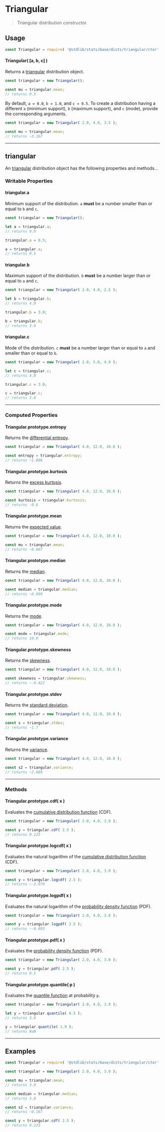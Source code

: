 <!--

@license Apache-2.0

Copyright (c) 2018 The Stdlib Authors.

Licensed under the Apache License, Version 2.0 (the "License");
you may not use this file except in compliance with the License.
You may obtain a copy of the License at

   http://www.apache.org/licenses/LICENSE-2.0

Unless required by applicable law or agreed to in writing, software
distributed under the License is distributed on an "AS IS" BASIS,
WITHOUT WARRANTIES OR CONDITIONS OF ANY KIND, either express or implied.
See the License for the specific language governing permissions and
limitations under the License.

-->

# Triangular

> Triangular distribution constructor.

<!-- Section to include introductory text. Make sure to keep an empty line after the intro `section` element and another before the `/section` close. -->

<section class="intro">

</section>

<!-- /.intro -->

<!-- Package usage documentation. -->

<section class="usage">

## Usage

```javascript
const Triangular = require( '@stdlib/stats/base/dists/triangular/ctor' );
```

#### Triangular( \[a, b, c] )

Returns a [triangular][triangular-distribution] distribution object.

```javascript
const triangular = new Triangular();

const mu = triangular.mean;
// returns 0.5
```

By default, `a = 0.0`, `b = 1.0`, and `c = 0.5`. To create a distribution having a different `a` (minimum support), `b` (maximum support), and `c` (mode), provide the corresponding arguments.

```javascript
const triangular = new Triangular( 2.0, 4.0, 3.5 );

const mu = triangular.mean;
// returns ~3.167
```

* * *

## triangular

An [triangular][triangular-distribution] distribution object has the following properties and methods...

### Writable Properties

#### triangular.a

Minimum support of the distribution. `a` **must** be a number smaller than or equal to `b` and `c`.

```javascript
const triangular = new Triangular();

let a = triangular.a;
// returns 0.0

triangular.a = 0.5;

a = triangular.a;
// returns 0.5
```

#### triangular.b

Maximum support of the distribution. `b` **must** be a number larger than or equal to `a` and `c`.

```javascript
const triangular = new Triangular( 2.0, 4.0, 2.5 );

let b = triangular.b;
// returns 4.0

triangular.b = 3.0;

b = triangular.b;
// returns 3.0
```

#### triangular.c

Mode of the distribution. `c` **must** be a number larger than or equal to `a` and smaller than or equal to `b`.

```javascript
const triangular = new Triangular( 2.0, 5.0, 4.0 );

let c = triangular.c;
// returns 4.0

triangular.c = 3.0;

c = triangular.c;
// returns 3.0
```

* * *

### Computed Properties

#### Triangular.prototype.entropy

Returns the [differential entropy][entropy].

```javascript
const triangular = new Triangular( 4.0, 12.0, 10.0 );

const entropy = triangular.entropy;
// returns ~1.886
```

#### Triangular.prototype.kurtosis

Returns the [excess kurtosis][kurtosis].

```javascript
const triangular = new Triangular( 4.0, 12.0, 10.0 );

const kurtosis = triangular.kurtosis;
// returns -0.6
```

#### Triangular.prototype.mean

Returns the [expected value][expected-value].

```javascript
const triangular = new Triangular( 4.0, 12.0, 10.0 );

const mu = triangular.mean;
// returns ~8.667
```

#### Triangular.prototype.median

Returns the [median][median].

```javascript
const triangular = new Triangular( 4.0, 12.0, 10.0 );

const median = triangular.median;
// returns ~8.899
```

#### Triangular.prototype.mode

Returns the [mode][mode].

```javascript
const triangular = new Triangular( 4.0, 12.0, 10.0 );

const mode = triangular.mode;
// returns 10.0
```

#### Triangular.prototype.skewness

Returns the [skewness][skewness].

```javascript
const triangular = new Triangular( 4.0, 12.0, 10.0 );

const skewness = triangular.skewness;
// returns ~-0.422
```

#### Triangular.prototype.stdev

Returns the [standard deviation][standard-deviation].

```javascript
const triangular = new Triangular( 4.0, 12.0, 10.0 );

const s = triangular.stdev;
// returns ~1.7
```

#### Triangular.prototype.variance

Returns the [variance][variance].

```javascript
const triangular = new Triangular( 4.0, 12.0, 10.0 );

const s2 = triangular.variance;
// returns ~2.889
```

* * *

### Methods

#### Triangular.prototype.cdf( x )

Evaluates the [cumulative distribution function][cdf] (CDF).

```javascript
const triangular = new Triangular( 2.0, 4.0, 3.0 );

const y = triangular.cdf( 2.5 );
// returns 0.125
```

#### Triangular.prototype.logcdf( x )

Evaluates the natural logarithm of the [cumulative distribution function][cdf] (CDF).

```javascript
const triangular = new Triangular( 2.0, 4.0, 3.0 );

const y = triangular.logcdf( 2.5 );
// returns ~-2.079
```

#### Triangular.prototype.logpdf( x )

Evaluates the natural logarithm of the [probability density function][pdf] (PDF).

```javascript
const triangular = new Triangular( 2.0, 4.0, 3.0 );

const y = triangular.logpdf( 2.5 );
// returns ~-0.693
```

#### Triangular.prototype.pdf( x )

Evaluates the [probability density function][pdf] (PDF).

```javascript
const triangular = new Triangular( 2.0, 4.0, 3.0 );

const y = triangular.pdf( 2.5 );
// returns 0.5
```

#### Triangular.prototype.quantile( p )

Evaluates the [quantile function][quantile-function] at probability `p`.

```javascript
const triangular = new Triangular( 2.0, 4.0, 3.0 );

let y = triangular.quantile( 0.5 );
// returns 3.0

y = triangular.quantile( 1.9 );
// returns NaN
```

</section>

<!-- /.usage -->

<!-- Package usage notes. Make sure to keep an empty line after the `section` element and another before the `/section` close. -->

<section class="notes">

</section>

<!-- /.notes -->

<!-- Package usage examples. -->

* * *

<section class="examples">

## Examples

<!-- eslint no-undef: "error" -->

```javascript
const Triangular = require( '@stdlib/stats/base/dists/triangular/ctor' );

const triangular = new Triangular( 2.0, 4.0, 3.0 );

const mu = triangular.mean;
// returns 3.0

const median = triangular.median;
// returns 3.0

const s2 = triangular.variance;
// returns ~0.167

const y = triangular.cdf( 2.5 );
// returns 0.125
```

</section>

<!-- /.examples -->

<!-- Section to include cited references. If references are included, add a horizontal rule *before* the section. Make sure to keep an empty line after the `section` element and another before the `/section` close. -->

<section class="references">

</section>

<!-- /.references -->

<!-- Section for related `stdlib` packages. Do not manually edit this section, as it is automatically populated. -->

<section class="related">

</section>

<!-- /.related -->

<!-- Section for all links. Make sure to keep an empty line after the `section` element and another before the `/section` close. -->

<section class="links">

[triangular-distribution]: https://en.wikipedia.org/wiki/Triangular_distribution

[cdf]: https://en.wikipedia.org/wiki/Cumulative_distribution_function

[pdf]: https://en.wikipedia.org/wiki/Probability_density_function

[quantile-function]: https://en.wikipedia.org/wiki/Quantile_function

[entropy]: https://en.wikipedia.org/wiki/Entropy_%28information_theory%29

[expected-value]: https://en.wikipedia.org/wiki/Expected_value

[kurtosis]: https://en.wikipedia.org/wiki/Kurtosis

[median]: https://en.wikipedia.org/wiki/Median

[mode]: https://en.wikipedia.org/wiki/Mode_%28statistics%29

[skewness]: https://en.wikipedia.org/wiki/Skewness

[standard-deviation]: https://en.wikipedia.org/wiki/Standard_deviation

[variance]: https://en.wikipedia.org/wiki/Variance

</section>

<!-- /.links -->
